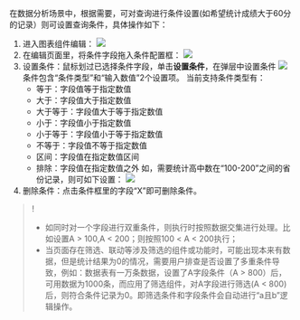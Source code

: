 在数据分析场景中，根据需要，可对查询进行条件设置(如希望统计成绩大于60分的记录）则可设置查询条件，具体操作如下：



1. 进入图表组件编辑：
![](https://qcloudimg.tencent-cloud.cn/raw/6c689b858263f51e62a90ae88131f1dd.png)
2. 在编辑页面里，将条件字段拖入条件配置框：
![](https://qcloudimg.tencent-cloud.cn/raw/ef02487b31f6a37f7bcf7d5d6fabe867.png)
3. 设置条件：鼠标划过已选择条件字段，单击**设置条件**，在弹层中设置条件
![](https://qcloudimg.tencent-cloud.cn/raw/b43f5ace0fae5f1811debe59a30747b1.png)
条件包含“条件类型”和“输入数值”2个设置项。
当前支持条件类型有：
	- 等于：字段值等于指定数值
	- 大于：字段值大于指定数值
	- 大于等于：字段值大于等于指定数值
	- 小于：字段值小于指定数值
	- 小于等于：字段值小于等于指定数值
	- 不等于：字段值不等于指定数值
	- 区间：字段值在指定数值区间
	- 排除：字段值在指定数值之外
如，需要统计高中数在“100-200”之间的省份记录，则可如下设置：
![](https://qcloudimg.tencent-cloud.cn/raw/cef5047e80f4dfe55f9cb8953792a179.png)
4. 删除条件：点击条件框里的字段“X”即可删除条件。



>!
>- 如同时对一个字段进行双重条件，则执行时按照数据交集进行处理。比如设置A \> 100,A \< 200；则按照100 \< A \< 200执行；
>- 当页面存在筛选、联动等涉及筛选的组件或功能时，可能出现本来有数据，但是统计结果为0的情况，需要用户排查是否设置了多重条件导致，例如：数据表有一万条数据，设置了A字段条件（A \> 800）后，可用数据为1000条，而应用了筛选组件，对A字段进行筛选(A \< 800)后，则符合条件记录为0。即筛选条件和字段条件会自动进行“a且b”逻辑操作。